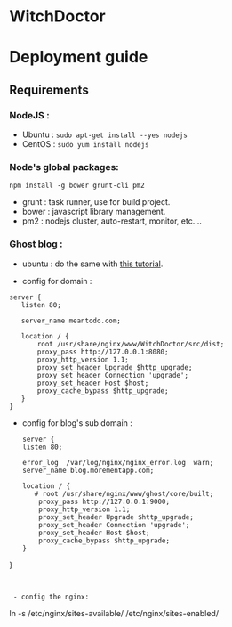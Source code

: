 # WitchDoctor
# Deployment guide

## Requirements

### NodeJS :
- Ubuntu :  `sudo apt-get install --yes nodejs`
- CentOS : `sudo yum install nodejs`

### Node's global packages:
`npm install -g bower grunt-cli pm2`

- grunt : task runner, use for build project.
- bower : javascript library management.
- pm2  : nodejs cluster, auto-restart, monitor, etc....


### Ghost blog :
 - ubuntu : do the same with [this tutorial](https://www.digitalocean.com/community/tutorials/how-to-create-a-blog-with-ghost-and-nginx-on-ubuntu-14-04).

 - config for domain :
 ```
 server {
    listen 80;

    server_name meantodo.com;

    location / {
        root /usr/share/nginx/www/WitchDoctor/src/dist;
        proxy_pass http://127.0.0.1:8080;
        proxy_http_version 1.1;
        proxy_set_header Upgrade $http_upgrade;
        proxy_set_header Connection 'upgrade';
        proxy_set_header Host $host;
        proxy_cache_bypass $http_upgrade;
    }
}
```

 - config for blog's sub domain :
    ```
    server {
    listen 80;

    error_log  /var/log/nginx/nginx_error.log  warn;
    server_name blog.morementapp.com;

    location / {
       # root /usr/share/nginx/www/ghost/core/built;
        proxy_pass http://127.0.0.1:9000;
        proxy_http_version 1.1;
        proxy_set_header Upgrade $http_upgrade;
        proxy_set_header Connection 'upgrade';
        proxy_set_header Host $host;
        proxy_cache_bypass $http_upgrade;
    }
}
```


 - config the nginx:
```
 ln -s /etc/nginx/sites-available/<file-name> /etc/nginx/sites-enabled/
 ```
